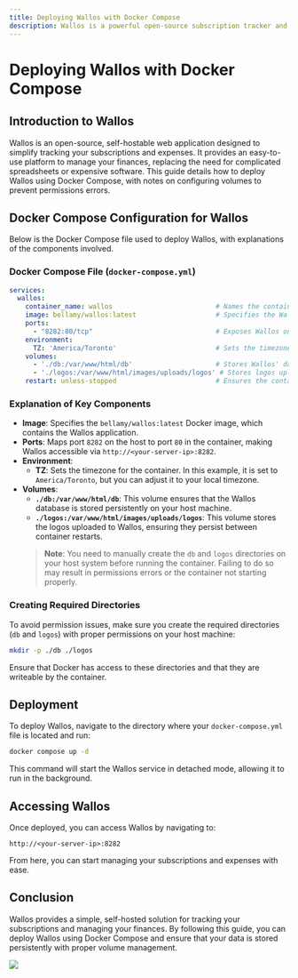 ```yaml
---
title: Deploying Wallos with Docker Compose
description: Wallos is a powerful open-source subscription tracker and financial management tool. This guide provides steps for deploying Wallos using Docker Compose, with important notes on setting up volumes to avoid permissions errors.
---
```


# Deploying Wallos with Docker Compose

## Introduction to Wallos

Wallos is an open-source, self-hostable web application designed to simplify tracking your subscriptions and expenses. It provides an easy-to-use platform to manage your finances, replacing the need for complicated spreadsheets or expensive software. This guide details how to deploy Wallos using Docker Compose, with notes on configuring volumes to prevent permissions errors.

## Docker Compose Configuration for Wallos

Below is the Docker Compose file used to deploy Wallos, with explanations of the components involved.

### Docker Compose File (`docker-compose.yml`)

```yaml
services:
  wallos:
    container_name: wallos                          # Names the container for easier management.
    image: bellamy/wallos:latest                    # Specifies the Wallos Docker image.
    ports:
      - "8282:80/tcp"                               # Exposes Wallos on port 8282.
    environment:
      TZ: 'America/Toronto'                         # Sets the timezone for the container.
    volumes:
      - './db:/var/www/html/db'                     # Stores Wallos' database for persistent data.
      - './logos:/var/www/html/images/uploads/logos' # Stores logos uploaded to the app.
    restart: unless-stopped                         # Ensures the container restarts automatically unless manually stopped.
```

### Explanation of Key Components

- **Image**: Specifies the `bellamy/wallos:latest` Docker image, which contains the Wallos application.
- **Ports**: Maps port `8282` on the host to port `80` in the container, making Wallos accessible via `http://<your-server-ip>:8282`.
- **Environment**:
  - **TZ**: Sets the timezone for the container. In this example, it is set to `America/Toronto`, but you can adjust it to your local timezone.
- **Volumes**:
  - **`./db:/var/www/html/db`**: This volume ensures that the Wallos database is stored persistently on your host machine.
  - **`./logos:/var/www/html/images/uploads/logos`**: This volume stores the logos uploaded to Wallos, ensuring they persist between container restarts.
  > **Note**: You need to manually create the `db` and `logos` directories on your host system before running the container. Failing to do so may result in permissions errors or the container not starting properly.

### Creating Required Directories

To avoid permission issues, make sure you create the required directories (`db` and `logos`) with proper permissions on your host machine:

```bash
mkdir -p ./db ./logos
```

Ensure that Docker has access to these directories and that they are writeable by the container.

## Deployment

To deploy Wallos, navigate to the directory where your `docker-compose.yml` file is located and run:

```bash
docker compose up -d
```

This command will start the Wallos service in detached mode, allowing it to run in the background.

## Accessing Wallos

Once deployed, you can access Wallos by navigating to:

```
http://<your-server-ip>:8282
```

From here, you can start managing your subscriptions and expenses with ease.

## Conclusion

Wallos provides a simple, self-hosted solution for tracking your subscriptions and managing your finances. By following this guide, you can deploy Wallos using Docker Compose and ensure that your data is stored persistently with proper volume management.

<a href="https://www.buymeacoffee.com/techdox"><img src="https://img.buymeacoffee.com/button-api/?text=Buy me a cup of tea&emoji=🍵&slug=techdox&button_colour=FFDD00&font_colour=000000&font_family=Cookie&outline_colour=000000&coffee_colour=ffffff" /></a>